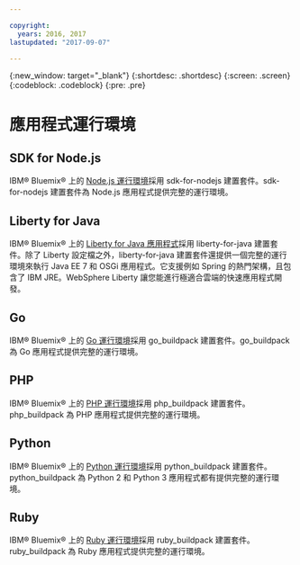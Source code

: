 ```yaml
---

copyright:
  years: 2016, 2017
lastupdated: "2017-09-07"

---
```


{:new_window: target="_blank"}
{:shortdesc: .shortdesc}
{:screen: .screen}
{:codeblock: .codeblock}
{:pre: .pre}

# 應用程式運行環境

## SDK for Node.js

IBM® Bluemix® 上的 [Node.js 運行環境](../../runtimes/nodejs/index.html)採用 sdk-for-nodejs 建置套件。sdk-for-nodejs 建置套件為 Node.js 應用程式提供完整的運行環境。


## Liberty for Java

IBM® Bluemix® 上的 [Liberty for Java 應用程式](../../runtimes/liberty/index.html)採用 liberty-for-java 建置套件。除了 Liberty 設定檔之外，liberty-for-java 建置套件還提供一個完整的運行環境來執行 Java EE 7 和 OSGi 應用程式。它支援例如 Spring 的熱門架構，且包含了 IBM JRE。WebSphere Liberty 讓您能進行極適合雲端的快速應用程式開發。


## Go

IBM® Bluemix® 上的 [Go 運行環境](../../runtimes/go/index.html)採用 go_buildpack 建置套件。go_buildpack 為 Go 應用程式提供完整的運行環境。 

## PHP

IBM® Bluemix® 上的 [PHP 運行環境](../../runtimes/php/index.html)採用 php_buildpack 建置套件。php_buildpack 為 PHP 應用程式提供完整的運行環境。
 

## Python

IBM® Bluemix® 上的 [Python 運行環境](../../runtimes/python/index.html)採用 python_buildpack 建置套件。python_buildpack 為 Python 2 和 Python 3 應用程式都有提供完整的運行環境。


## Ruby

IBM® Bluemix® 上的 [Ruby 運行環境](../../runtimes/ruby/index.html)採用 ruby_buildpack 建置套件。ruby_buildpack 為 Ruby 應用程式提供完整的運行環境。

